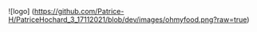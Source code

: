 ![logo] (https://github.com/Patrice-H/PatriceHochard_3_17112021/blob/dev/images/ohmyfood.png?raw=true)

